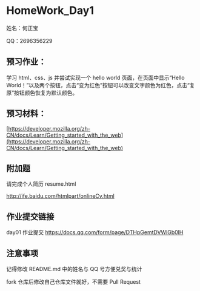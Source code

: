 # HomeWork_Day1

姓名：何正宝

QQ：2696356229

## 预习作业：

学习 html、css、js 并尝试实现一个 hello world 页面，在页面中显示“Hello World！”以及两个按钮，点击“变为红色”按钮可以改变文字颜色为红色，点击“复原”按钮颜色恢复为默认颜色。

## 预习材料：

[https://developer.mozilla.org/zh-CN/docs/Learn/Getting_started_with_the_web](https://developer.mozilla.org/zh-CN/docs/Learn/Getting_started_with_the_web)

## 附加题

请完成个人简历 resume.html

http://ife.baidu.com/htmlpart/onlineCv.html

## 作业提交链接

day01 作业提交
https://docs.qq.com/form/page/DTHpGemtDVWlGb0lH

## 注意事项

记得修改 README.md 中的姓名与 QQ 号方便兑奖与统计

fork 仓库后修改自己仓库文件就好，不需要 Pull Request
